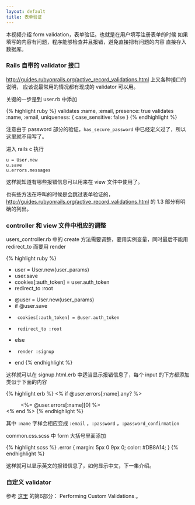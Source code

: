 ```yaml
---
layout: default
title: 表单验证
---
```


本视频介绍 form validation，表单验证。也就是在用户填写注册表单的时候
如果填写的内容有问题，程序能够检查并且报错，避免直接把有问题的内容
直接存入数据库。

### Rails 自带的 validator 接口

<http://guides.rubyonrails.org/active_record_validations.html> 上又各种接口的说明，
应该说最常用的情况都有现成的 validator 可以用。

关键的一步是到 user.rb 中添加

{% highlight ruby %}
validates :name, :email, presence: true
validates :name, :email, uniqueness: { case_sensitive: false }
{% endhighlight %}

注意由于 password 部分的验证，`has_secure_password` 中已经定义过了，所以这里就不用写了。

进入 rails c 执行

    u = User.new
    u.save
    u.errors.messages

这样就知道有哪些报错信息可以用来在 view 文件中使用了。

也有些方法在呼叫的时候是会跳过表单验证的，<http://guides.rubyonrails.org/active_record_validations.html> 的 1.3 部分有明确的列出。

### controller 和 view 文件中相应的调整
users_controller.rb 中的 create 方法需要调整，要用实例变量，同时最后不能用 redirect_to 而要用 render

{% highlight ruby %}
-    user = User.new(user_params)
-    user.save
-    cookies[:auth_token] = user.auth_token
-    redirect_to :root
+    @user = User.new(user_params)
+    if @user.save
+      cookies[:auth_token] = @user.auth_token
+      redirect_to :root
+    else
+      render :signup
+    end
{% endhighlight %}

这样就可以在 signup.html.erb 中适当显示报错信息了，每个 input 的下方都添加类似于下面的内容

{% highlight erb %}
<% if @user.errors[:name].any? %>
<dd class="error"><%= @user.errors[:name][0] %></dd>
<% end %>
{% endhighlight %}

其中 `:name` 字样会相应变成 `:email` ，`:password` ，`:password_confirmation`

common.css.scss 中 form 大括号里面添加

{% highlight scss %}
.error {
  margin: 5px 0 9px 0;
  color: #DB8A14;
}
{% endhighlight %}

这样就可以显示英文的报错信息了，如何显示中文，下一集介绍。

### 自定义 validator
参考 [这里](http://guides.rubyonrails.org/active_record_validations.html)
 的第6部分： Performing Custom Validations 。
